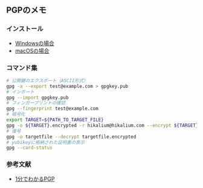 ## PGPのメモ
### インストール
- [Windowsの場合](https://www.gpg4win.org/download.html)
- [macOSの場合](https://gpgtools.org/)

### コマンド集
```bash
# 公開鍵のエクスポート（ASCII形式）
gpg -a --export test@example.com > gpgkey.pub
# インポート
gpg --import gpgkey.pub
# フィンガープリントの確認
gpg --fingerprint test@example.com
# 暗号化
export TARGET=${PATH_TO_TARGET_FILE}
gpg -o ${TARGET}.encrypted -r hikalium@hikalium.com --encrypt ${TARGET}
# 復号
gpg -o targetfile --decrypt targetfile.encrypted
# yubikeyに格納された証明書の表示
gpg --card-status
```

### 参考文献
- [1分でわかるPGP](http://www.wakayama-u.ac.jp/~takehiko/pgp.html)
